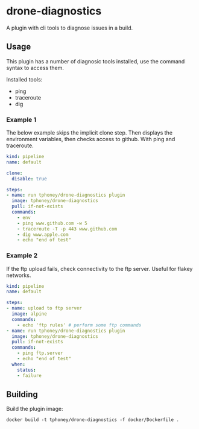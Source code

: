 # drone-diagnostics

A plugin with cli tools to diagnose issues in a build.

## Usage

This plugin has a number of diagnosic tools installed, use the command syntax to access them.

Installed tools:

- ping
- traceroute
- dig

### Example 1

The below example skips the implicit clone step. Then displays the environment variables, then checks access to github. With ping and traceroute.

```yaml
kind: pipeline
name: default

clone:
  disable: true

steps:
- name: run tphoney/drone-diagnostics plugin
  image: tphoney/drone-diagnostics
  pull: if-not-exists
  commands:
    - env
    - ping www.github.com -w 5
    - traceroute -T -p 443 www.github.com
    - dig www.apple.com
    - echo "end of test"
```

### Example 2

If the ftp upload fails, check connectivity to the ftp server. Useful for flakey networks.

```yaml
kind: pipeline
name: default

steps:
- name: upload to ftp server
  image: alpine
  commands:
    - echo 'ftp rules' # perform some ftp commands
- name: run tphoney/drone-diagnostics plugin
  image: tphoney/drone-diagnostics
  pull: if-not-exists
  commands:
    - ping ftp.server
    - echo "end of test"
  when:
    status:
    - failure
```

## Building

Build the plugin image:

```text
docker build -t tphoney/drone-diagnostics -f docker/Dockerfile .
```
